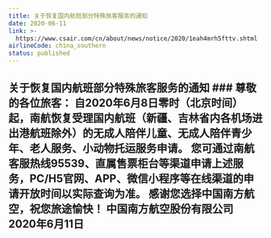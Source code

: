 ```yaml
---
title: 关于恢复国内航班部分特殊旅客服务的通知
date: 2020-06-11
link: >-
  https://www.csair.com/cn/about/news/notice/2020/1eah4mrh5fttv.shtml
airlineCode: china_southern
status: published
---
```

## **关于恢复国内航班部分特殊旅客服务的通知** ### 尊敬的各位旅客： 自2020年6月8日零时（北京时间）起，南航恢复受理国内航班（新疆、吉林省内各机场进出港航班除外）的无成人陪伴儿童、无成人陪伴青少年、老人服务、小动物托运服务申请。 您可通过南航客服热线95539、直属售票柜台等渠道申请上述服务，PC/H5官网、APP、微信小程序等在线渠道的申请开放时间以实际查询为准。 感谢您选择中国南方航空，祝您旅途愉快！ 中国南方航空股份有限公司 2020年6月11日 

